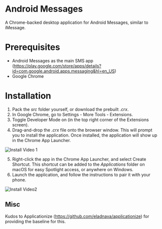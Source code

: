 # Android Messages
A Chrome-backed desktop application for Android Messages, similar to iMessage.

# Prerequisites
* Android Messages as the main SMS app (https://play.google.com/store/apps/details?id=com.google.android.apps.messaging&hl=en_US)
* Google Chrome

# Installation
1. Pack the _src_ folder yourself, or download the prebuilt _.crx_.
2. In Google Chrome, go to Settings - More Tools - Extensions.
3. Toggle Developer Mode on (in the top right corner of the Extensions screen).
4. Drag-and-drop the _.crx_ file onto the browser window.  This will prompt you to install the application.  Once installed, the application will show up in the Chrome App Launcher.

![Install Video 1](https://media.giphy.com/media/5kFy8kbQJYL088a4LD/giphy.gif)

5. Right-click the app in the Chrome App Launcher, and select Create Shortcut.  This shortcut can be added to the _Applications_ folder on macOS for easy Spotlight access, or anywhere on Windows.
6. Launch the application, and follow the instructions to pair it with your phone.

![Install Video2](https://media.giphy.com/media/C9E4W6xWVui3pYwpvX/giphy.gif)

## Misc
Kudos to Applicationize (https://github.com/eladnava/applicationize) for providing the baseline for this.
